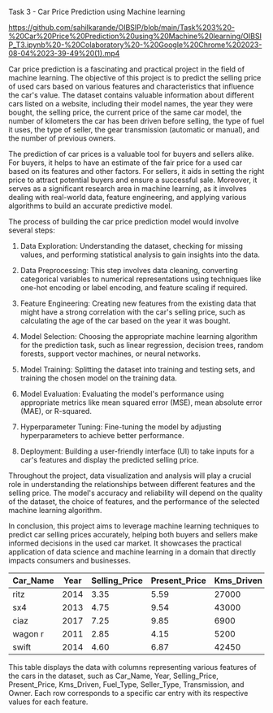 Task 3 - Car Price Prediction using Machine learning



https://github.com/sahilkarande/OIBSIP/blob/main/Task%203%20-%20Car%20Price%20Prediction%20using%20Machine%20learning/OIBSIP_T3.ipynb%20-%20Colaboratory%20-%20Google%20Chrome%202023-08-04%2023-39-49%20(1).mp4


Car price prediction is a fascinating and practical project in the field of machine learning. The objective of this project is to predict the selling price of used cars based on various features and characteristics that influence the car's value. The dataset contains valuable information about different cars listed on a website, including their model names, the year they were bought, the selling price, the current price of the same car model, the number of kilometers the car has been driven before selling, the type of fuel it uses, the type of seller, the gear transmission (automatic or manual), and the number of previous owners.

The prediction of car prices is a valuable tool for buyers and sellers alike. For buyers, it helps to have an estimate of the fair price for a used car based on its features and other factors. For sellers, it aids in setting the right price to attract potential buyers and ensure a successful sale. Moreover, it serves as a significant research area in machine learning, as it involves dealing with real-world data, feature engineering, and applying various algorithms to build an accurate predictive model.

The process of building the car price prediction model would involve several steps:

1. Data Exploration: Understanding the dataset, checking for missing values, and performing statistical analysis to gain insights into the data.

2. Data Preprocessing: This step involves data cleaning, converting categorical variables to numerical representations using techniques like one-hot encoding or label encoding, and feature scaling if required.

3. Feature Engineering: Creating new features from the existing data that might have a strong correlation with the car's selling price, such as calculating the age of the car based on the year it was bought.

4. Model Selection: Choosing the appropriate machine learning algorithm for the prediction task, such as linear regression, decision trees, random forests, support vector machines, or neural networks.

5. Model Training: Splitting the dataset into training and testing sets, and training the chosen model on the training data.

6. Model Evaluation: Evaluating the model's performance using appropriate metrics like mean squared error (MSE), mean absolute error (MAE), or R-squared.

7. Hyperparameter Tuning: Fine-tuning the model by adjusting hyperparameters to achieve better performance.

8. Deployment: Building a user-friendly interface (UI) to take inputs for a car's features and display the predicted selling price.

Throughout the project, data visualization and analysis will play a crucial role in understanding the relationships between different features and the selling price. The model's accuracy and reliability will depend on the quality of the dataset, the choice of features, and the performance of the selected machine learning algorithm.

In conclusion, this project aims to leverage machine learning techniques to predict car selling prices accurately, helping both buyers and sellers make informed decisions in the used car market. It showcases the practical application of data science and machine learning in a domain that directly impacts consumers and businesses.


| Car_Name | Year | Selling_Price | Present_Price | Kms_Driven | Fuel_Type | Seller_Type | Transmission | Owner |
|----------|------|---------------|---------------|------------|-----------|-------------|--------------|-------|
| ritz     | 2014 | 3.35          | 5.59          | 27000      | Petrol    | Dealer      | Manual       | 0     |
| sx4      | 2013 | 4.75          | 9.54          | 43000      | Diesel    | Dealer      | Manual       | 0     |
| ciaz     | 2017 | 7.25          | 9.85          | 6900       | Petrol    | Dealer      | Manual       | 0     |
| wagon r  | 2011 | 2.85          | 4.15          | 5200       | Petrol    | Dealer      | Manual       | 0     |
| swift    | 2014 | 4.60          | 6.87          | 42450      | Diesel    | Dealer      | Manual       | 0     |

This table displays the data with columns representing various features of the cars in the dataset, such as Car_Name, Year, Selling_Price, Present_Price, Kms_Driven, Fuel_Type, Seller_Type, Transmission, and Owner. Each row corresponds to a specific car entry with its respective values for each feature.
